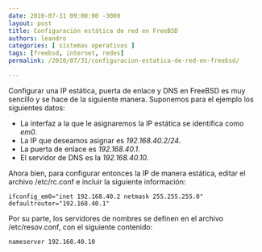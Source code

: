 ```yaml
---
date: 2010-07-31 09:00:00 -3000
layout: post
title: Configuración estática de red en FreeBSD
authors: leandro
categories: [ sistemas operativos ]
tags: [freebsd, internet, redes]
permalink: /2010/07/31/configuracion-estatica-de-red-en-freebsd/

---
```


Configurar una IP estática, puerta de enlace y DNS en FreeBSD es muy sencillo y
se hace de la siguiente manera. Suponemos para el ejemplo los siguientes datos:
<!-- more -->

* La interfaz a la que le asignaremos la IP estática se identifica como *em0*.
* La IP que deseamos asignar es *192.168.40.2/24*.
* La puerta de enlace es *192.168.40.1*.
* El servidor de DNS es la *192.168.40.10*.

Ahora bien, para configurar entonces la IP de manera estática, editar el archivo
/etc/rc.conf e incluir la siguiente información:

```
ifconfig_em0="inet 192.168.40.2 netmask 255.255.255.0"
defaultrouter="192.168.40.1"
```

Por su parte, los servidores de nombres se definen en el archivo
/etc/resov.conf, con el siguiente contenido:

```
nameserver 192.168.40.10
```
